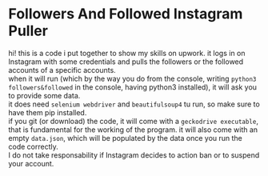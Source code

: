 # Followers And Followed Instagram Puller 
hi! this is a code i put together to show my skills on upwork. it logs in on Instagram with some credentials and pulls the followers or the followed accounts of a specific accounts.  
when it will run (which by the way you do from the console, writing `python3 followers&followed` in the console, having python3 installed), it will ask you to provide some data.  
it does need `selenium webdriver` and `beautifulsoup4` tu run, so make sure to have them pip installed.  
if you git (or download) the code, it will come with a `geckodrive executable`, that is fundamental for the working of the program. it will also come with an empty `data.json`, which will be populated by the data once you run the code correctly.  
I do not take responsability if Instagram decides to action ban or to suspend your account.
